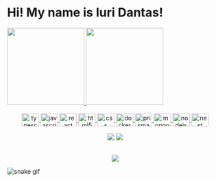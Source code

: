 <h1> Hi! My name is Iuri Dantas! </h1>

<div>
    <a href="https://github.com/iuridantas">
  <img height="180em" src="https://github-readme-stats.vercel.app/api?username=iuridantas&show_icons=true&theme=dracula"/>
  <img height="180em" src="https://github-readme-stats.vercel.app/api/top-langs/?username=iuridantas&layout=compact&theme=dracula"/>
</div>

 <br>
<div  align="center"> 
<div>
    <img align="center" height="30" width="40" alt="typescript" src="https://cdn-icons-png.flaticon.com/512/5968/5968381.png" />
    <img align="center" height="30" width="40" alt="javascript" src="https://cdn-icons-png.flaticon.com/512/5968/5968292.png" />
    <img align="center" height="30" width="40" alt="react" src="https://cdn-icons-png.flaticon.com/512/1126/1126012.png" />
    <img align="center" height="30" width="40" alt="html5" src="https://cdn-icons-png.flaticon.com/512/174/174854.png" />
    <img align="center" height="30" width="40" alt="css" src="https://cdn-icons-png.flaticon.com/512/732/732190.png" />
    <img align="center" height="30" width="40" alt="docker" src="https://cdn-icons-png.flaticon.com/512/5969/5969059.png" />
    <img align="center" height="30" width="40" alt="prisma" src="https://cdn.icon-icons.com/icons2/2148/PNG/512/prisma_icon_132076.png" />
    <img align="center" height="30" width="40" alt="mongoDB" src="https://user-images.githubusercontent.com/11978772/40430921-73d53922-5e63-11e8-8dcd-1662136c3212.png" />
    <img align="center" height="30" width="40" alt="nodejs" src="https://cdn.iconscout.com/icon/free/png-256/node-js-1174925.png" />
    <img align="center" height="30" width="40" alt="nest" src="https://user-images.githubusercontent.com/13108166/32161516-25ee8a3c-bd56-11e7-9d49-76faed577e1a.png" />
  </div>
<br>
  <div  align="center">   
  <a href="https://www.instagram.com/iuri.dantass/" target="_blank"><img src="https://img.shields.io/badge/-Instagram-%23E4405F?style=for-the-badge&logo=instagram&logoColor=white" target="_blank"></a>
  <a href="https://www.linkedin.com/in/iurimota/" target="_blank"><img src="https://img.shields.io/badge/-LinkedIn-%230077B5?style=for-the-badge&logo=linkedin&logoColor=white" target="_blank"></a>  
</div>
</br>
<div>
<p align="center">   <img alingn="center" src="https://profile-counter.glitch.me/iuridantas/count.svg" /></p>
</div>
</div>

![snake gif](https://github.com/iuridantas/iuridantas/blob/output/github-contribution-grid-snake.svg)
